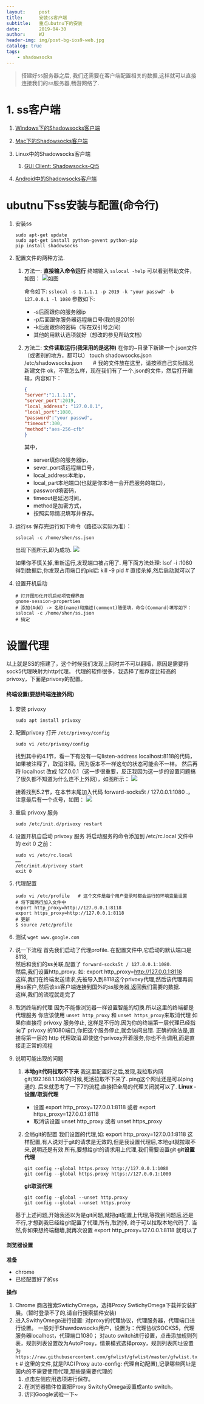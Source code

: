 ```yaml
---
layout:     post
title:      安装ss客户端
subtitle:   重点ubutnu下的安装
date:       2019-04-30
author:     WJ
header-img: img/post-bg-ios9-web.jpg
catalog: true
tags:
    - shadowsocks
---
```

> 搭建好ss服务器之后, 我们还需要在客户端配置相关的数据,这样就可以直接连接我们的ss服务器,畅游网络了.

# 1. ss客户端

1. [Windows下的Shadowsocks客户端](https://github.com/shadowsocks/shadowsocks-windows/releases)

2. [Mac下的Shadowsocks客户端](https://github.com/shadowsocks/ShadowsocksX-NG/releases)

3. Linux中的Shadowsocks客户端
    1. [GUI Client: Shadowsocks-Qt5](https://github.com/shadowsocks/shadowsocks-qt5/wiki/Installation)

4. [Android中的Shadowsocks客户端](https://github.com/shadowsocks/shadowsocks-android/releases)

# ubutnu下ss安装与配置(命令行)
1. 安装ss
    ```shell
    sudo apt-get update 
    sudo apt-get install python-gevent python-pip
    pip install shadowsocks
    ```

2. 配置文件的两种方法.
    1. 方法一: **直接输入命令运行**
        终端输入 `sslocal -help` 可以看到帮助文件，如图：
        ![如图](https://raw.githubusercontent.com/shen-wanjiang/save_picture/master/markdown_pic/ss%E5%AE%A2%E6%88%B7%E7%AB%AF-help.png)

        命令如下:
        `sslocal -s 1.1.1.1 -p 2019 -k "your passwd" -b 127.0.0.1 -l 1080`
        参数如下:
        - -s后面跟你的服务器ip 
        - -p后面跟你服务器远程端口号(我的是2019) 
        - -k后面跟你的密码（写在双引号之间）
        - 其他的用默认选项就好（想改的参见帮助文档）

    2. 方法二: **文件读取运行(我采用的是这种)** 
        在你的~目录下新建一个.json文件（或者别的地方，都可以）
        touch shadowsocks.json /etc/shadowsocks.json　　# 我的文件放在这里，请按照自己实际情况新建文件
        ok，不管怎么样，现在我们有了一个.json的文件，然后打开编辑，内容如下：
        ```json
        {
        "server":"1.1.1.1",
        "server_port":2019,
        "local_address": "127.0.0.1",
        "local_port":1080,
        "password":"your passwd",
        "timeout":300,
        "method":"aes-256-cfb"
        }
        ```
        其中，
        - server填你的服务器ip，
        - sever_port填远程端口号，
        - local_address本地ip，
        - local_part本地端口(也就是你本地一会开启服务的端口)，
        - password填密码，
        - timeout是延迟时间，
        - method是加密方式，
        - 按照实际情况填写并保存。

3. 运行ss
    保存完运行如下命令（路径以实际为准）：
    ```shell
    sslocal -c /home/shen/ss.json
    ```
    出现下图所示,即为成功.
    ![](https://raw.githubusercontent.com/shen-wanjiang/save_picture/master/markdown_pic/ss%E5%90%AF%E5%8A%A8%E6%88%90%E5%8A%9F.png)

    如果你不慎关掉,重新运行,发现端口被占用了. 用下面方法处理:
    lsof -i :1080
    得到数据后,你发现占用端口的pid后
    kill -9 pid    # 直接杀掉,然后启动就可以了

4. 设置开机启动
    ```shell
    # 打开图形化开机启动项管理界面
    gnome-session-properties
    # 添加(Add) -> 名称(name)和描述(comment)随便填，命令(Command)填写如下： 
    sslocal -c /home/shen/ss.json
    # 搞定
    ```

# 设置代理
以上就是SS的搭建了，这个时候我们发现上网时并不可以翻墙，原因是需要将sock5代理映射为http代理。
代理的软件很多，我选择了推荐度比较高的privoxy，下面是privoxy的配置。
#### 终端设置(要想终端连接外网)
1. 安装 privoxy
    ```shell
    sudo apt install privoxy
    ```
2. 配置privoxy
    打开 `/etc/privoxy/config`
    ```shell
    sudo vi /etc/privoxy/config
    ```
    找到其中的4.1节，看一下有没有一句listen-address localhost:8118的代码，如果被注释了，取消注释。因为版本不一样这句的状态可能会不一样。 
    然后再将 localhost 改成 127.0.0.1（这一步很重要，反正我因为这一步的设置问题搞了很久都不知道为什么连不上外网），如图所示：
    ![](https://raw.githubusercontent.com/shen-wanjiang/save_picture/master/markdown_pic/privoxy_1.png)

    接着找到5.2节，在本节末尾加入代码 forward-socks5t / 127.0.0.1:1080 .，注意最后有一个点号，如图：
    ![](https://raw.githubusercontent.com/shen-wanjiang/save_picture/master/markdown_pic/privoxy_2.png)

3. 重启 privoxy 服务
    ```shell
    sudo /etc/init.d/privoxy restart
    ```

4. 设置开机自启动 privoxy 服务
    将启动服务的命令添加到 /etc/rc.local 文件中的 exit 0 之前：
    ```shell
    sudo vi /etc/rc.local
    ……
    /etc/init.d/privoxy start
    exit 0
    ```

5. 代理配置
    ```shell
    sudo vi /etc/profile   # 这个文件是每个用户登录时都会运行的环境变量设置
    # 将下面两行加入文件中
    export http_proxy=http://127.0.0.1:8118
    export https_proxy=http://127.0.0.1:8118
    # 更新
    $ source /etc/profile
    ```

6. 测试
    `wget www.google.com`

7. 说一下流程
    首先我们启动了代理profile. 在配置文件中,它启动的默认端口是8118,   
    然后和我们的ss关联,配置了 `forward-socks5t / 127.0.0.1:1080.`   
    然后,我们设置http_proxy. 如: export http_proxy=http://127.0.0.1:8118   
    这样,我们在终端发送请求,先被导入到8118这个privoxy代理,然后该代理再调用ss客户,然后该ss客户端连接到国外的ss服务器,返回我们需要的数据.   
    这样,我们的流程就走完了  
8. 取消终端的代理
    因为不能像浏览器一样设置智能的切换.所以这里的终端都是代理服务
    你应该使用 `unset http_proxy` 和 `unset https_proxy`来取消代理
    如果你直接将 privoxy 服务停止, 这样是不行的.因为你的终端第一层代理已经指向了 privoxy 的1080端口,你把这个服务停止,就会访问出错.
    正确的做法是,直接将第一层的 http 代理取消.即使这个privoxy开着服务,你也不会调用,而是直接走正常的流程

9. 说明可能出现的问题
    1. **本地git代码拉取不下来**
    我这里配置好之后,发现,我拉取内网git(192.168.1.136)的时候,死活拉取不下来了.
    ping这个网址还是可以ping通的. 后来就思考了一下7的流程.直接把全局的代理关闭就可以了.
    **Linux - 设置/取消代理**
        - 设置
        export http_proxy=127.0.0.1:8118
        或者
        export https_proxy=127.0.0.1:8118
        - 取消该设置
        unset http_proxy
        或者
        unset https_proxy

    2. 全局git的配置
    我们设置的代理,如: export http_proxy=127.0.0.1:8118
    这样配置,有人说对于git的请求是无效的,但是我设置代理后,本地git就拉取不来,说明还是有效
    所有,要想给git的请求用上代理,我们需要设置git
        **git设置代理**
        ```shell
        git config --global https.proxy http://127.0.0.1:1080
        git config --global https.proxy https://127.0.0.1:1080
        ```
        **git取消代理**
        ```shell
        git config --global --unset http.proxy
        git config --global --unset https.proxy
        ```

    基于上述问题,开始我还以为是git问题,就把git配置上代理,等找到问题后,还是不行,才想到我已经给git配置了代理,所有,取消掉, 终于可以拉取本地代码了.
    当然,你如果想终端翻墙,就再次设置 export http_proxy=127.0.0.1:8118 就可以了


#### 浏览器设置
**准备**
- chrome
- 已经配置好了的ss

**操作**
1. Chrome 商店搜索SwtichyOmega，选择Proxy SwtichyOmega下载并安装扩展。(暂时登录不了的,请自行搜索插件安装)
2. 进入SwithyOmega进行设置:
对proxy的代理协议，代理服务器，代理端口进行设置。
一般对于Shawdowsocks用户，设置为：代理协议SOCKS5，代理服务器localhost，代理端口1080；
对auto switch进行设置，点击添加规则列表，规则列表设置改为AutoProxy，情景模式选择proxy，规则列表网址设置为
`https://raw.githubusercontent.com/gfwlist/gfwlist/master/gfwlist.txt`  # 这里的文件,就是PAC(Proxy auto-config: 代理自动配置),记录哪些网址是国内的不需要使用代理,那些是需要代理的
    1. 点击左侧应用选项进行保存。
    2. 在浏览器插件位置把Proxy SwitchyOmega设置成anto switch。
    3. 访问Google试验一下~